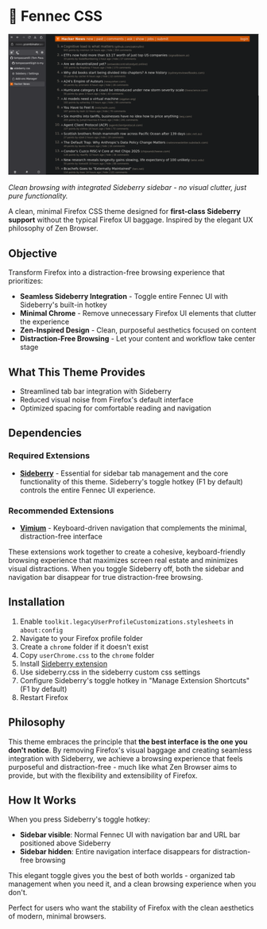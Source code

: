 # 🦊 Fennec CSS

![Demo Screenshot](demo.png)

*Clean browsing with integrated Sideberry sidebar - no visual clutter, just pure functionality.*

A clean, minimal Firefox CSS theme designed for **first-class Sideberry support** without the typical Firefox UI baggage. Inspired by the elegant UX philosophy of Zen Browser.

## Objective

Transform Firefox into a distraction-free browsing experience that prioritizes:

- **Seamless Sideberry Integration** - Toggle entire Fennec UI with Sideberry's built-in hotkey
- **Minimal Chrome** - Remove unnecessary Firefox UI elements that clutter the experience  
- **Zen-Inspired Design** - Clean, purposeful aesthetics focused on content
- **Distraction-Free Browsing** - Let your content and workflow take center stage


## What This Theme Provides

- Streamlined tab bar integration with Sideberry
- Reduced visual noise from Firefox's default interface
- Optimized spacing for comfortable reading and navigation

## Dependencies

### Required Extensions
- **[Sideberry](https://addons.mozilla.org/en-US/firefox/addon/sidebery/)** - Essential for sidebar tab management and the core functionality of this theme. Sideberry's toggle hotkey (F1 by default) controls the entire Fennec UI experience.

### Recommended Extensions
- **[Vimium](https://addons.mozilla.org/en-US/firefox/addon/vimium-ff/)** - Keyboard-driven navigation that complements the minimal, distraction-free interface

These extensions work together to create a cohesive, keyboard-friendly browsing experience that maximizes screen real estate and minimizes visual distractions. When you toggle Sideberry off, both the sidebar and navigation bar disappear for true distraction-free browsing.

## Installation

1. Enable `toolkit.legacyUserProfileCustomizations.stylesheets` in `about:config`
2. Navigate to your Firefox profile folder
3. Create a `chrome` folder if it doesn't exist
4. Copy `userChrome.css` to the `chrome` folder
5. Install [Sideberry extension](https://addons.mozilla.org/en-US/firefox/addon/sidebery/)
6. Use sideberry.css in the sideberry custom css settings
7. Configure Sideberry's toggle hotkey in "Manage Extension Shortcuts" (F1 by default)
8. Restart Firefox

## Philosophy

This theme embraces the principle that **the best interface is the one you don't notice**. By removing Firefox's visual baggage and creating seamless integration with Sideberry, we achieve a browsing experience that feels purposeful and distraction-free - much like what Zen Browser aims to provide, but with the flexibility and extensibility of Firefox.

## How It Works

When you press Sideberry's toggle hotkey:
- **Sidebar visible**: Normal Fennec UI with navigation bar and URL bar positioned above Sideberry
- **Sidebar hidden**: Entire navigation interface disappears for distraction-free browsing

This elegant toggle gives you the best of both worlds - organized tab management when you need it, and a clean browsing experience when you don't.

Perfect for users who want the stability of Firefox with the clean aesthetics of modern, minimal browsers.